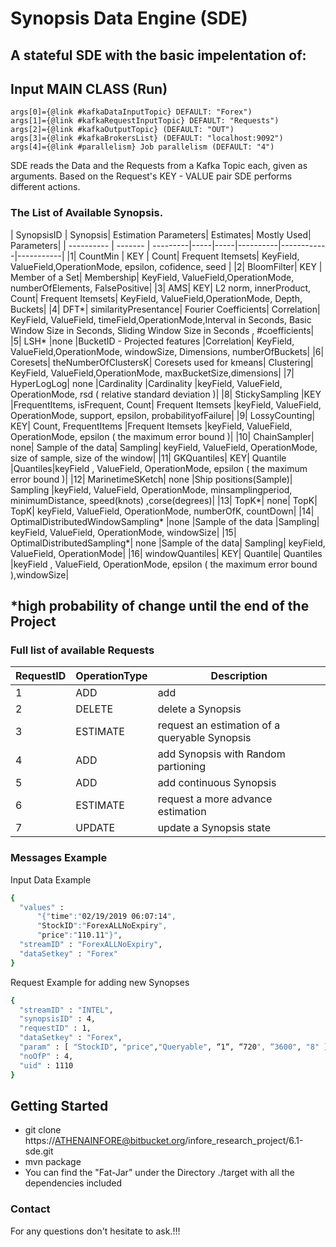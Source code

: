 # **Synopsis Data Engine (SDE)**

## A stateful SDE with the basic impelentation of:

## Input MAIN CLASS (Run)
~~~
args[0]={@link #kafkaDataInputTopic} DEFAULT: "Forex")
args[1]={@link #kafkaRequestInputTopic} DEFAULT: "Requests")
args[2]={@link #kafkaOutputTopic} (DEFAULT: "OUT")
args[3]={@link #kafkaBrokersList} (DEFAULT: "localhost:9092")
args[4]={@link #parallelism} Job parallelism (DEFAULT: "4")
~~~

SDE reads the Data and the Requests from a Kafka Topic each, given as arguments.
Based on the Request's KEY - VALUE pair SDE performs different actions.

### The List of Available Synopsis.

| SynopsisID | Synopsis| Estimation Parameters| Estimates| Mostly Used|	Parameters|
| ---------- | ------- | ---------|-----|-----|----------|------------|-----------|
|1|	CountMin |	KEY |	Count|	Frequent Itemsets|	KeyField, ValueField,OperationMode, epsilon, cofidence, seed |
|2|	BloomFilter| KEY |	Member of a Set| 	Membership|	KeyField, ValueField,OperationMode, numberOfElements, FalsePositive|
|3|	AMS|	KEY|	 L2 norm, innerProduct, Count|	Frequent Itemsets|	KeyField, ValueField,OperationMode, Depth, Buckets|
|4|	DFT*|	similarityPresentance|	Fourier Coefficients|	Correlation|	KeyField, ValueField,  timeField,OperationMode,Interval in Seconds, Basic Window Size in Seconds, Sliding Window Size in Seconds , #coefficients|
|5|	LSH*	|none	|BucketID - Projected features	|Correlation|	KeyField, ValueField,OperationMode, windowSize, Dimensions, numberOfBuckets|
|6|	Coresets|	theNumberOfClustersK|	Coresets used for kmeans|	Clustering|	KeyField, ValueField,OperationMode, maxBucketSize,dimensions|
|7|	HyperLogLog|	none	|Cardinality	|Cardinality	|keyField, ValueField, OperationMode, rsd ( relative standard deviation )|
|8|	StickySampling	|KEY	|FrequentItems, isFrequent, Count|	Frequent Itemsets	|keyField, ValueField, OperationMode, support, epsilon, probabilityofFailure|
|9|	LossyCounting|	KEY|	Count, FrequentItems	|Frequent Itemsets	|keyField, ValueField, OperationMode, epsilon ( the maximum error bound )|
|10|	ChainSampler|	none|	Sample of the data|	Sampling|	keyField,  ValueField, OperationMode, size of sample, size of the window|
|11|	GKQuantiles|	KEY|	Quantile	|Quantiles|keyField , ValueField, OperationMode, epsilon ( the maximum error bound )|
|12|	MarinetimeSKetch|	none	|Ship positions(Sample)|	Sampling	|keyField, ValueField, OperationMode,  minsamplingperiod, minimumDistance, speed(knots) ,corse(degrees)| 
|13|	TopK*|	none|	TopK|	TopK|	keyField, ValueField, OperationMode, numberOfK, countDown|
|14|	OptimalDistributedWindowSampling*	|none	|Sample of the data	|Sampling|	keyField, ValueField, OperationMode, windowSize|
|15|	OptimalDistributedSampling*|	none	|Sample of the data|	Sampling|	keyField, ValueField, OperationMode|
|16|	windowQuantiles|	KEY|	Quantile|	Quantiles	|keyField , ValueField, OperationMode, epsilon ( the maximum error bound ),windowSize|

*high probability of change until the end of the Project
---
### Full list of available Requests

|RequestID|	OperationType|Description|
| --------| ----------   |-----------|
|1|	ADD|add| Synopsis with Keyed partitioning| 
|2|	DELETE|delete a Synopsis|
|3|	ESTIMATE|request an estimation of a queryable Synopsis|
|4|	ADD|add Synopsis with Random partioning|
|5|	ADD|add continuous Synopsis|
|6|	ESTIMATE|request a more advance estimation|
|7|	UPDATE|	update a Synopsis state|


### Messages Example

Input Data Example
```sh
{
  "values" : 
	  "{"time":"02/19/2019 06:07:14",
	  "StockID":"ForexALLNoExpiry",
	  "price":"110.11"}",
  "streamID" : "ForexALLNoExpiry",
  "dataSetkey" : "Forex"
}

```
Request  Example for adding new Synopses
```sh
{
  "streamID" : "INTEL",
  "synopsisID" : 4,
  "requestID" : 1,
  "dataSetkey" : "Forex",
  "param" : [ "StockID", "price","Queryable", “1“, “720", “3600", "8" ],
  "noOfP" : 4,
  "uid" : 1110
}


```

## Getting Started

- git clone https://ATHENAINFORE@bitbucket.org/infore_research_project/6.1-sde.git
- mvn package
- You can find the  "Fat-Jar" under the Directory ./target with all the dependencies included

### Contact

For any questions don't hesitate to ask.!!!





